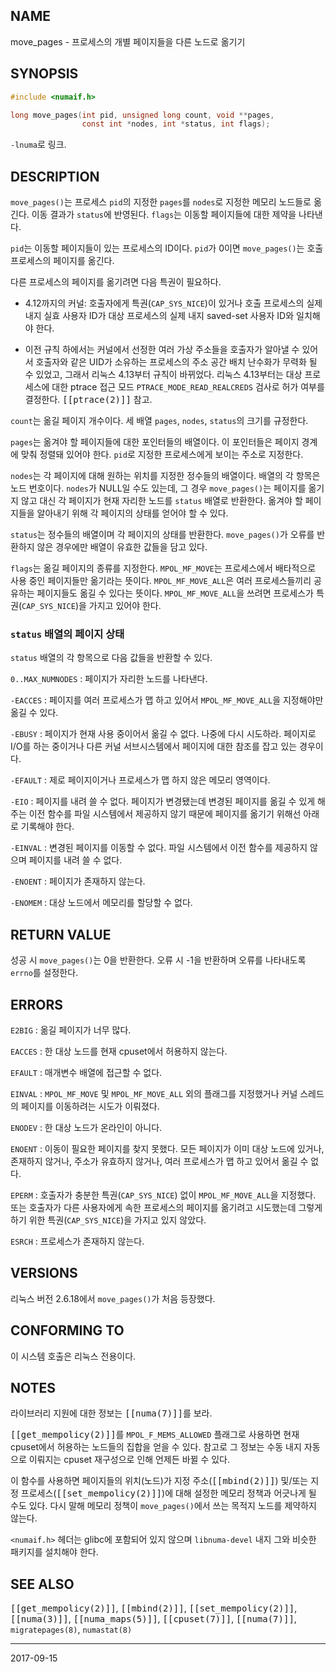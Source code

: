 ## NAME

move_pages - 프로세스의 개별 페이지들을 다른 노드로 옮기기

## SYNOPSIS

```c
#include <numaif.h>

long move_pages(int pid, unsigned long count, void **pages,
                const int *nodes, int *status, int flags);
```

`-lnuma`로 링크.

## DESCRIPTION

`move_pages()`는 프로세스 `pid`의 지정한 `pages`를 `nodes`로 지정한 메모리 노드들로 옮긴다. 이동 결과가 `status`에 반영된다. `flags`는 이동할 페이지들에 대한 제약을 나타낸다.

`pid`는 이동할 페이지들이 있는 프로세스의 ID이다. `pid`가 0이면 `move_pages()`는 호출 프로세스의 페이지를 옮긴다.

다른 프로세스의 페이지를 옮기려면 다음 특권이 필요하다.

* 4.12까지의 커널: 호출자에게 특권(`CAP_SYS_NICE`)이 있거나 호출 프로세스의 실제 내지 실효 사용자 ID가 대상 프로세스의 실제 내지 saved-set 사용자 ID와 일치해야 한다.

* 이전 규칙 하에서는 커널에서 선정한 여러 가상 주소들을 호출자가 알아낼 수 있어서 호출자와 같은 UID가 소유하는 프로세스의 주소 공간 배치 난수화가 무력화 될 수 있었고, 그래서 리눅스 4.13부터 규칙이 바뀌었다. 리눅스 4.13부터는 대상 프로세스에 대한 ptrace 접근 모드 `PTRACE_MODE_READ_REALCREDS` 검사로 허가 여부를 결정한다. <tt>[[ptrace(2)]]</tt> 참고.

`count`는 옮길 페이지 개수이다. 세 배열 `pages`, `nodes`, `status`의 크기를 규정한다.

`pages`는 옮겨야 할 페이지들에 대한 포인터들의 배열이다. 이 포인터들은 페이지 경계에 맞춰 정렬돼 있어야 한다. `pid`로 지정한 프로세스에게 보이는 주소로 지정한다.

`nodes`는 각 페이지에 대해 원하는 위치를 지정한 정수들의 배열이다. 배열의 각 항목은 노드 번호이다. `nodes`가 NULL일 수도 있는데, 그 경우 `move_pages()`는 페이지를 옮기지 않고 대신 각 페이지가 현재 자리한 노드를 `status` 배열로 반환한다. 옮겨야 할 페이지들을 알아내기 위해 각 페이지의 상태를 얻어야 할 수 있다.

`status`는 정수들의 배열이며 각 페이지의 상태를 반환한다. `move_pages()`가 오류를 반환하지 않은 경우에만 배열이 유효한 값들을 담고 있다.

`flags`는 옮길 페이지의 종류를 지정한다. `MPOL_MF_MOVE`는 프로세스에서 배타적으로 사용 중인 페이지들만 옮기라는 뜻이다. `MPOL_MF_MOVE_ALL`은 여러 프로세스들끼리 공유하는 페이지들도 옮길 수 있다는 뜻이다. `MPOL_MF_MOVE_ALL`을 쓰려면 프로세스가 특권(`CAP_SYS_NICE`)을 가지고 있어야 한다.

### `status` 배열의 페이지 상태

`status` 배열의 각 항목으로 다음 값들을 반환할 수 있다.

`0..MAX_NUMNODES`
:   페이지가 자리한 노드를 나타낸다.

`-EACCES`
:   페이지를 여러 프로세스가 맵 하고 있어서 `MPOL_MF_MOVE_ALL`을 지정해야만 옮길 수 있다.

`-EBUSY`
:   페이지가 현재 사용 중이어서 옮길 수 없다. 나중에 다시 시도하라. 페이지로 I/O를 하는 중이거나 다른 커널 서브시스템에서 페이지에 대한 참조를 잡고 있는 경우이다.

`-EFAULT`
:   제로 페이지이거나 프로세스가 맵 하지 않은 메모리 영역이다.

`-EIO`
:   페이지를 내려 쓸 수 없다. 페이지가 변경됐는데 변경된 페이지를 옮길 수 있게 해 주는 이전 함수를 파일 시스템에서 제공하지 않기 때문에 페이지를 옮기기 위해선 아래로 기록해야 한다.

`-EINVAL`
:   변경된 페이지를 이동할 수 없다. 파일 시스템에서 이전 함수를 제공하지 않으며 페이지를 내려 쓸 수 없다.

`-ENOENT`
:   페이지가 존재하지 않는다.

`-ENOMEM`
:   대상 노드에서 메모리를 할당할 수 없다.

## RETURN VALUE

성공 시 `move_pages()`는 0을 반환한다. 오류 시 -1을 반환하며 오류를 나타내도록 `errno`를 설정한다.

## ERRORS

`E2BIG`
:   옮길 페이지가 너무 많다.

`EACCES`
:   한 대상 노드를 현재 cpuset에서 허용하지 않는다.

`EFAULT`
:   매개변수 배열에 접근할 수 없다.

`EINVAL`
:   `MPOL_MF_MOVE` 및 `MPOL_MF_MOVE_ALL` 외의 플래그를 지정했거나 커널 스레드의 페이지를 이동하려는 시도가 이뤄졌다.

`ENODEV`
:   한 대상 노드가 온라인이 아니다.

`ENOENT`
:   이동이 필요한 페이지를 찾지 못했다. 모든 페이지가 이미 대상 노드에 있거나, 존재하지 않거나, 주소가 유효하지 않거나, 여러 프로세스가 맵 하고 있어서 옮길 수 없다.

`EPERM`
:   호출자가 충분한 특권(`CAP_SYS_NICE`) 없이 `MPOL_MF_MOVE_ALL`을 지정했다. 또는 호출자가 다른 사용자에게 속한 프로세스의 페이지를 옮기려고 시도했는데 그렇게 하기 위한 특권(`CAP_SYS_NICE`)을 가지고 있지 않았다.

`ESRCH`
:   프로세스가 존재하지 않는다.

## VERSIONS

리눅스 버전 2.6.18에서 `move_pages()`가 처음 등장했다.

## CONFORMING TO

이 시스템 호출은 리눅스 전용이다.

## NOTES

라이브러리 지원에 대한 정보는 <tt>[[numa(7)]]</tt>를 보라.

<tt>[[get_mempolicy(2)]]</tt>를 `MPOL_F_MEMS_ALLOWED` 플래그로 사용하면 현재 cpuset에서 허용하는 노드들의 집합을 얻을 수 있다. 참고로 그 정보는 수동 내지 자동으로 이뤄지는 cpuset 재구성으로 인해 언제든 바뀔 수 있다.

이 함수를 사용하면 페이지들의 위치(노드)가 지정 주소(<tt>[[mbind(2)]]</tt>) 및/또는 지정 프로세스(<tt>[[set_mempolicy(2)]]</tt>)에 대해 설정한 메모리 정책과 어긋나게 될 수도 있다. 다시 말해 메모리 정책이 `move_pages()`에서 쓰는 목적지 노드를 제약하지 않는다.

`<numaif.h>` 헤더는 glibc에 포함되어 있지 않으며 `libnuma-devel` 내지 그와 비슷한 패키지를 설치해야 한다.

## SEE ALSO

<tt>[[get_mempolicy(2)]]</tt>, <tt>[[mbind(2)]]</tt>, <tt>[[set_mempolicy(2)]]</tt>, <tt>[[numa(3)]]</tt>, <tt>[[numa_maps(5)]]</tt>, <tt>[[cpuset(7)]]</tt>, <tt>[[numa(7)]]</tt>, `migratepages(8)`, `numastat(8)`

----

2017-09-15
